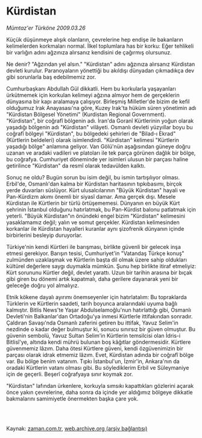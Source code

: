 # Kürdistan

*Mümtaz'er Türköne 2009.03.26*

<td class="columnist-detail">
<p>Küçük düşünmeye alışık olanların, çevrelerine hep endişe ile bakanların kelimelerden korkmaları normal. İlkel toplumlara has bir korku: Eğer tehlikeli bir varlığın adını ağzınıza alırsanız kendisini de çağırmış olursunuz.</p>
<p>
<div id="haberMetinDiv">
<p> Ne denir? "Ağzından yel alsın." "Kürdistan" adını ağzınıza alırsanız Kürdistan devleti kurulur. Paranoyaların yönettiği bu akıldışı dünyadan çıkmadıkça dev gibi sorunlarla baş edebilmemiz zor.
<p>Cumhurbaşkanı Abdullah Gül dikkatli. Hem bu korkularla yaşayanları ürkütmemek için korkulan kelimeyi ağzına almıyor hem de gerçeklerin dünyasına bir kapı aralamaya çalışıyor. Birleşmiş Milletler'de bizim de kefil olduğumuz Irak Anayasası'na göre, Kuzey Irak'ta hüküm süren yönetimin adı "Kürdistan Bölgesel Yönetimi" (Kurdistan Regional Government). "Kürdistan", bir coğrafî bölgenin adı. İran'da Goranî Kürtlerinin yoğun olarak yaşadığı bölgenin adı "Kürdistan" vilâyeti. Osmanlı devleti yüzyıllar boyu bu coğrafî bölgeyi "Kürdistan", bu bölgedeki şehirleri de "Bilad-ı Ekrad" (Kürtlerin beldeleri) olarak isimlendirdi. "Kürdistan" kelimesi "Kürtlerin yaşadığı bölge" anlamına geliyor. Van Gölü'nün aşağısından güneye doğru uzanan ve aradaki vadileri ve platoları ile tek parça görünen dağlık bir bölge, bu coğrafya. Cumhuriyet döneminde yer isimleri ulusun bir parçası haline getirilince "Kürdistan" da resmî olarak tedavülden kalktı.
<p>Sonuç ne oldu? Bugün sorun bu isim değil, bu ismin tartışılıyor olması. Erbil'de, Osmanlı'dan kalma bir Kürdistan haritasının tıpkıbasımı, birçok yerde duvarları süslüyor. Kürt ulusalcılarının "Büyük Kürdistan" hayali ve Pan-Kürdizm akımı önemli bir siyasî damar. Ama gerçek dışı. Mesele Kürdistan ile Kürtlerin bir türlü örtüşememesi. Dünyanın en büyük Kürt şehrinin İstanbul olduğunu hatırlatmak, bu Pan-Kürdist balonu patlatmak için yeterli. "Büyük Kürdistan"ın önündeki engel bizim "Kürdistan" kelimesini yasaklamamız değil; yalın ve somut gerçekler. Kürdistan kelimesinden korkanlar ile Kürdistan hayalleri kuranlar aynı şizofrenik dünyanın içinde birbirlerini besleyip duruyorlar.
<p>Türkiye'nin kendi Kürtleri ile barışması, birlikte güvenli bir gelecek inşa etmesi gerekiyor. Barışın tesisi, Cumhuriyet'in "Vatandaş Türkçe konuş" zulmünden uzaklaşmak ve Kürtlerin başta dil olmak üzere sahip oldukları kültürel değerlere saygı duymakla mümkün. Şunu hep birlikte itiraf etmeliyiz: Kürt sorununu Kürtler değil, devlet yarattı. Uzun bir tarihin arasına bir bıçak gibi giren bu dönemi artık kapatmalı, daha gerilere dayanarak yeni bir geleceğe doğru yol almalıyız.
<p>Etnik kökene dayalı ayırımı önemseyenler için hatırlatalım: Bu topraklarda Türklerin ve Kürtlerin saadeti, tarih boyunca aralarındaki uyuma bağlı kalmıştır. Bitlis News'te Yaşar Abdulselamoğlu'nun hatırlattığı gibi, Osmanlı Devleti'nin Balkanlar'dan Ortadoğu'ya inmesi Kürtlerle ittifakından sonradır. Çaldıran Savaşı'nda Osmanlı zaferini getiren bu ittifak, Yavuz Selim'in nezdinde o kadar değer bulmuştur ki, sonucu sınırsız bir güven olmuştur. Bu güvenin sembolü, Yavuz Sultan Selim'in Kürtlerin temsilcisi olan İdris-i Bitlisî'ye, altında kendi mührü bulunan boş kâğıtlar göndermesidir. Kürtlere güvenmemiz lâzım. Daha ötesi Kürtlere güveni, kendi özgüvenimizin bir parçası olarak idrak etmemiz lâzım. Evet, Kürdistan adında bir coğrafî bölge var. Bu bölge benim vatanım. Tıpkı İstanbul'un, İzmir'in, Ankara'nın da oradaki Kürtlerin vatanı olması gibi. Bu söylediklerim Erbil ve Süleymaniye için de geçerli. Beşerî coğrafyaya sınır koymak zor.
<p>"Kürdistan" lafından ürkenlere, korkuyla sımsıkı kapattıkları gözlerini açarak önce yakın çevrelerine, daha sonra da içinde yer aldığımız bölgeye dikkatle bakmalarını samimiyetle önermekten başka çare yok.</p></p></p></p></p></p></div>
</p>


<p><br>
		 </br></p></td>

Kaynak: [zaman.com.tr](http://zaman.com.tr/yazar.do?yazino=830043), [web.archive.org (arşiv bağlantısı)](http://web.archive.org/web/20120418122908/http://www.zaman.com.tr/yazar.do?yazino=830043)
